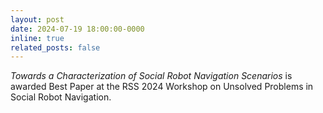 ```yaml
---
layout: post
date: 2024-07-19 18:00:00-0000
inline: true
related_posts: false
---
```


<i>Towards a Characterization of Social Robot Navigation Scenarios</i> is awarded Best Paper at the RSS 2024 Workshop on Unsolved Problems in Social Robot Navigation.
